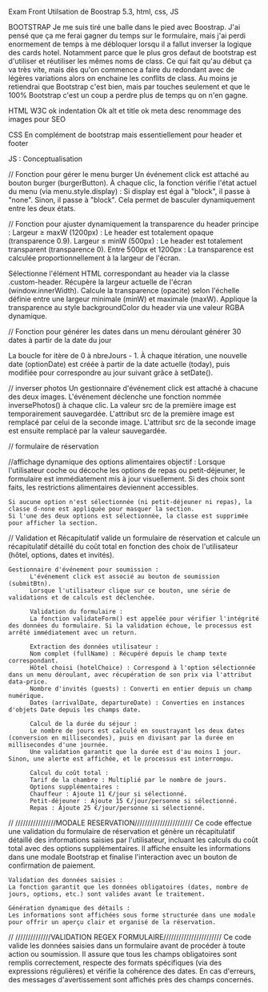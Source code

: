 
Exam Front
Utilsation de Boostrap 5.3, html, css, JS


BOOTSTRAP
Je me suis tiré une balle dans le pied avec Boostrap. J'ai pensé que ça me ferai gagner du temps sur le formulaire, mais j'ai perdi enormement de temps à me débloquer lorsqu il a fallut inverser la logique des cards hotel. Notamment parce que le plus gros defaut de bootstrap est d'utiliser et réutiliser les mêmes noms de class. Ce qui fait qu'au début ça va très vite, mais dès qu'on commence a faire du redondant avec de légères variations alors on enchaine les conflits de class.
Au moins je retiendrai que Bootstrap c'est bien, mais par touches seulement et que le 100% Bootstrap c'est un coup a perdre plus de temps qu on n'en gagne.

HTML
W3C ok
indentation Ok
alt et title ok
meta desc renommage des images pour SEO

CSS
En complément de bootstrap mais essentiellement pour header et footer


JS : Conceptualisation

// Fonction pour gérer le menu burger
  Un événement click est attaché au bouton burger (burgerButton).
  À chaque clic, la fonction vérifie l'état actuel du menu (via menu.style.display) :
  Si display est égal à "block", il passe à "none".
  Sinon, il passe à "block".
  Cela permet de basculer dynamiquement entre les deux états.


// Fonction pour ajuster dynamiquement la transparence du header
principe : 
  Largeur ≥ maxW (1200px) : Le header est totalement opaque (transparence 0.9).
  Largeur ≤ minW (500px) : Le header est totalement transparent (transparence 0).
  Entre 500px et 1200px : La transparence est calculée proportionnellement à la largeur de l'écran.

  Sélectionne l'élément HTML correspondant au header via la classe .custom-header.
  Récupère la largeur actuelle de l'écran (window.innerWidth).
  Calcule la transparence (opacite) selon l'échelle définie entre une largeur minimale (minW) et maximale (maxW).
  Applique la transparence au style backgroundColor du header via une valeur RGBA dynamique.


// Fonction pour générer les dates dans un menu déroulant
  générer 30 dates à partir de la date du jour

  La boucle for itère de 0 à nbreJours - 1.
  À chaque itération, une nouvelle date (optionDate) est créée à partir de la date actuelle (today), puis modifiée pour correspondre au jour suivant grâce à setDate().


// inverser photos
  Un gestionnaire d'événement click est attaché à chacune des deux images.
  L'événement déclenche une fonction nommée inversePhotos() à chaque clic.
  La valeur src de la première image est temporairement sauvegardée.
  L'attribut src de la première image est remplacé par celui de la seconde image.
  L'attribut src de la seconde image est ensuite remplacé par la valeur sauvegardée.


// formulaire de réservation

  //affichage dynamique des options alimentaires
    objectif : Lorsque l'utilisateur coche ou décoche les options de repas ou petit-déjeuner, le formulaire est immédiatement mis à jour visuellement.
    Si des choix sont faits, les restrictions alimentaires deviennent accessibles.

    Si aucune option n'est sélectionnée (ni petit-déjeuner ni repas), la classe d-none est appliquée pour masquer la section.
    Si l'une des deux options est sélectionnée, la classe est supprimée pour afficher la section.


  // Validation et Récapitulatif
    valide un formulaire de réservation et calcule un récapitulatif détaillé du coût total en fonction des choix de l'utilisateur (hôtel, options, dates et invités).

    Gestionnaire d'événement pour soumission :
          L'événement click est associé au bouton de soumission (submitBtn).
          Lorsque l'utilisateur clique sur ce bouton, une série de validations et de calculs est déclenchée.

          Validation du formulaire :
          La fonction validateForm() est appelée pour vérifier l'intégrité des données du formulaire. Si la validation échoue, le processus est arrêté immédiatement avec un return.

          Extraction des données utilisateur :
          Nom complet (fullName) : Récupéré depuis le champ texte correspondant.
          Hôtel choisi (hotelChoice) : Correspond à l'option sélectionnée dans un menu déroulant, avec récupération de son prix via l'attribut data-price.
          Nombre d'invités (guests) : Converti en entier depuis un champ numérique.
          Dates (arrivalDate, departureDate) : Converties en instances d'objets Date depuis les champs date.

          Calcul de la durée du séjour :
          Le nombre de jours est calculé en soustrayant les deux dates (conversion en millisecondes), puis en divisant par la durée en millisecondes d'une journée.
          Une validation garantit que la durée est d'au moins 1 jour. Sinon, une alerte est affichée, et le processus est interrompu.

          Calcul du coût total :
          Tarif de la chambre : Multiplié par le nombre de jours.
          Options supplémentaires :
          Chauffeur : Ajoute 11 €/jour si sélectionné.
          Petit-déjeuner : Ajoute 15 €/jour/personne si sélectionné.
          Repas : Ajoute 25 €/jour/personne si sélectionné.


  // ////////////////MODALE RESERVATION///////////////////////
    Ce code effectue une validation du formulaire de réservation et génère un récapitulatif détaillé des informations saisies par l'utilisateur, incluant les calculs du coût total avec des options supplémentaires. Il affiche ensuite les informations dans une modale Bootstrap et finalise l'interaction avec un bouton de confirmation de paiement.

    Validation des données saisies :
    La fonction garantit que les données obligatoires (dates, nombre de jours, options, etc.) sont valides avant le traitement.

    Génération dynamique des détails :
    Les informations sont affichées sous forme structurée dans une modale pour offrir un aperçu clair et organisé de la réservation.



// //////////////VALIDATION REGEX FORMULAIRE///////////////////////
    Ce code valide les données saisies dans un formulaire avant de procéder à toute action ou soumission. Il assure que tous les champs obligatoires sont remplis correctement, respecte des formats spécifiques (via des expressions régulières) et vérifie la cohérence des dates. En cas d'erreurs, des messages d'avertissement sont affichés près des champs concernés.